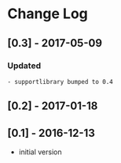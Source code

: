 # Change Log

## [0.3] - 2017-05-09
  ### Updated
    - supportlibrary bumped to 0.4

## [0.2] - 2017-01-18

## [0.1] - 2016-12-13
- initial version
